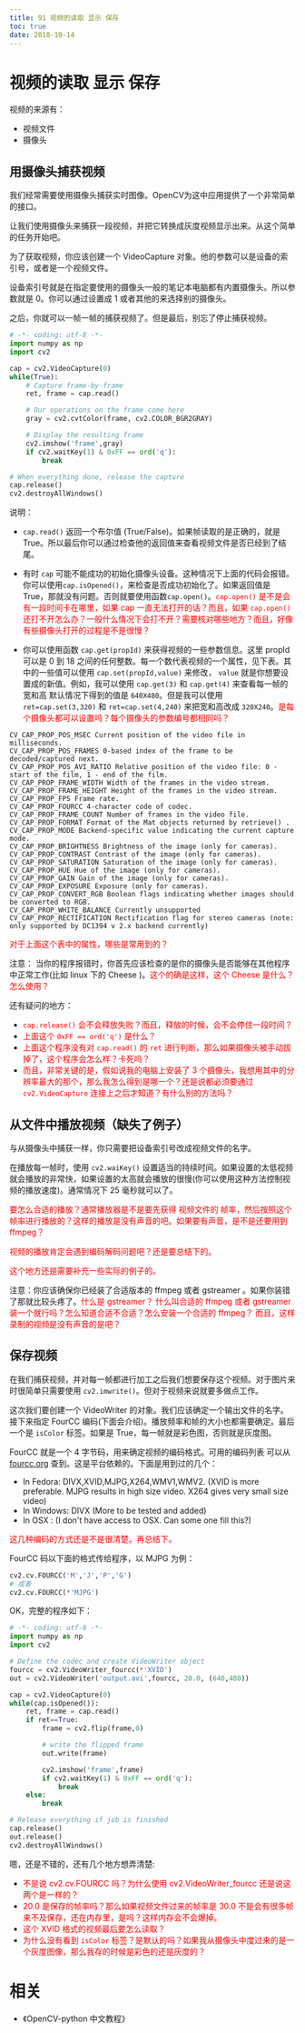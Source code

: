 ```yaml
---
title: 91 视频的读取 显示 保存
toc: true
date: 2018-10-14
---
```

# 视频的读取 显示 保存

视频的来源有：

- 视频文件
- 摄像头


## 用摄像头捕获视频

我们经常需要使用摄像头捕获实时图像。OpenCV为这中应用提供了一个非常简单的接口。

让我们使用摄像头来捕获一段视频，并把它转换成灰度视频显示出来。从这个简单的任务开始吧。

为了获取视频，你应该创建一个 VideoCapture 对象。他的参数可以是设备的索引号，或者是一个视频文件。

设备索引号就是在指定要使用的摄像头一般的笔记本电脑都有内置摄像头。所以参数就是 0。你可以通过设置成 1 或者其他的来选择别的摄像头。

之后，你就可以一帧一帧的捕获视频了。但是最后，别忘了停止捕获视频。

```python
# -*- coding: utf-8 -*-
import numpy as np
import cv2

cap = cv2.VideoCapture(0)
while(True):
    # Capture frame-by-frame
    ret, frame = cap.read()

    # Our operations on the frame come here
    gray = cv2.cvtColor(frame, cv2.COLOR_BGR2GRAY)

    # Display the resulting frame
    cv2.imshow('frame',gray)
    if cv2.waitKey(1) & 0xFF == ord('q'):
        break

# When everything done, release the capture
cap.release()
cv2.destroyAllWindows()
```

说明：


- `cap.read()` 返回一个布尔值 (True/False)。如果帧读取的是正确的，就是 True。所以最后你可以通过检查他的返回值来查看视频文件是否已经到了结尾。

- 有时 `cap` 可能不能成功的初始化摄像头设备。这种情况下上面的代码会报错。你可以使用`cap.isOpened()`，来检查是否成功初始化了。如果返回值是 True，那就没有问题。否则就要使用函数`cap.open()`。<span style="color:red;">`cap.open()` 是不是会有一段时间卡在哪里，如果 cap 一直无法打开的话？而且，如果 `cap.open()` 还打不开怎么办？一般什么情况下会打不开？需要核对哪些地方？而且，好像有些摄像头打开的过程是不是很慢？</span>

- 你可以使用函数 `cap.get(propId)` 来获得视频的一些参数信息。这里 propId 可以是 0 到 18 之间的任何整数。每一个数代表视频的一个属性，见下表。其中的一些值可以使用 `cap.set(propId,value)` 来修改， `value` 就是你想要设置成的新值。例如，我可以使用 `cap.get(3)` 和 `cap.get(4)` 来查看每一帧的宽和高 默认情况下得到的值是 `640X480`。但是我可以使用 `ret=cap.set(3,320)` 和 `ret=cap.set(4,240)` 来把宽和高改成 `320X240`。<span style="color:red;">是每个摄像头都可以设置吗？每个摄像头的参数编号都相同吗？</span>

```
CV_CAP_PROP_POS_MSEC Current position of the video file in milliseconds.
CV_CAP_PROP_POS_FRAMES 0-based index of the frame to be decoded/captured next.
CV_CAP_PROP_POS_AVI_RATIO Relative position of the video file: 0 - start of the film, 1 - end of the film.
CV_CAP_PROP_FRAME_WIDTH Width of the frames in the video stream.
CV_CAP_PROP_FRAME_HEIGHT Height of the frames in the video stream.
CV_CAP_PROP_FPS Frame rate.
CV_CAP_PROP_FOURCC 4-character code of codec.
CV_CAP_PROP_FRAME_COUNT Number of frames in the video file.
CV_CAP_PROP_FORMAT Format of the Mat objects returned by retrieve() .
CV_CAP_PROP_MODE Backend-specific value indicating the current capture mode.
CV_CAP_PROP_BRIGHTNESS Brightness of the image (only for cameras).
CV_CAP_PROP_CONTRAST Contrast of the image (only for cameras).
CV_CAP_PROP_SATURATION Saturation of the image (only for cameras).
CV_CAP_PROP_HUE Hue of the image (only for cameras).
CV_CAP_PROP_GAIN Gain of the image (only for cameras).
CV_CAP_PROP_EXPOSURE Exposure (only for cameras).
CV_CAP_PROP_CONVERT_RGB Boolean flags indicating whether images should be converted to RGB.
CV_CAP_PROP_WHITE_BALANCE Currently unsupported
CV_CAP_PROP_RECTIFICATION Rectification flag for stereo cameras (note: only supported by DC1394 v 2.x backend currently)
```

<span style="color:red;">对于上面这个表中的属性，哪些是常用到的？</span>

注意： 当你的程序报错时，你首先应该检查的是你的摄像头是否能够在其他程序中正常工作(比如 linux 下的 Cheese )。<span style="color:red;">这个的确是这样，这个 Cheese 是什么？怎么使用？</span>

还有疑问的地方：

- <span style="color:red;">`cap.release()` 会不会释放失败？而且，释放的时候，会不会停住一段时间？</span>
- <span style="color:red;">上面这个 `0xFF == ord('q')` 是什么？</span>
- <span style="color:red;">上面这个程序没有对 `cap.read()` 的 `ret` 进行判断，那么如果摄像头被手动拔掉了，这个程序会怎么样？卡死吗？</span>
- <span style="color:red;">而且，非常关键的是，假如说我的电脑上安装了 3 个摄像头，我想用其中的分辨率最大的那个，那么我怎么得到是哪一个？还是说都必须要通过 `cv2.VideoCapture` 连接上之后才知道？有什么别的方法吗？</span>

## 从文件中播放视频（缺失了例子）

与从摄像头中捕获一样，你只需要把设备索引号改成视频文件的名字。

在播放每一帧时，使用 `cv2.waiKey()` 设置适当的持续时间。如果设置的太低视频就会播放的非常快，如果设置的太高就会播放的很慢(你可以使用这种方法控制视频的播放速度)。通常情况下 25 毫秒就可以了。

<span style="color:red;">要怎么合适的播放？通常播放器是不是要先获得 视频文件的 帧率，然后按照这个帧率进行播放的？这样的播放是没有声音的吧。如果要有声音，是不是还要用到 ffmpeg？</span>

<span style="color:red;">视频的播放肯定会遇到编码解码问题吧？还是要总结下的。</span>

<span style="color:red;">这个地方还是需要补充一些实际的例子的。</span>

注意：你应该确保你已经装了合适版本的 ffmpeg 或者 gstreamer 。如果你装错了那就比较头疼了。<span style="color:red;">什么是 gstreamer？ 什么叫合适的 ffmpeg 或者 gstreamer 装一个就行吗？怎么知道合适不合适？怎么安装一个合适的 ffmpeg？ 而且，这样录制的视频是没有声音的是吧？</span>







## 保存视频

在我们捕获视频，并对每一帧都进行加工之后我们想要保存这个视频。对于图片来时很简单只需要使用 `cv2.imwrite()`。但对于视频来说就要多做点工作。

这次我们要创建一个 VideoWriter 的对象。我们应该确定一个输出文件的名字。接下来指定 FourCC 编码(下面会介绍)。播放频率和帧的大小也都需要确定。最后一个是 `isColor` 标签。如果是 True，每一帧就是彩色图，否则就是灰度图。

FourCC 就是一个 4 字节码，用来确定视频的编码格式。可用的编码列表 可以从 [fourcc.org](http://www.fourcc.org/codecs.php) 查到。这是平台依赖的。下面是用到过的几个：

- In Fedora: DIVX,XVID,MJPG,X264,WMV1,WMV2. (XVID is more preferable. MJPG results in high size video. X264 gives very small size video)
- In Windows: DIVX (More to be tested and added)
- In OSX : (I don't have access to OSX. Can some one fill this?)

<span style="color:red;">这几种编码的方式还是不是很清楚。再总结下。</span>

FourCC 码以下面的格式传给程序，以 MJPG 为例：

```python
cv2.cv.FOURCC('M','J','P','G')
# 或者
cv2.cv.FOURCC(*'MJPG')
```

OK，完整的程序如下：

```python
# -*- coding: utf-8 -*-
import numpy as np
import cv2

# Define the codec and create VideoWriter object
fourcc = cv2.VideoWriter_fourcc(*'XVID')
out = cv2.VideoWriter('output.avi',fourcc, 20.0, (640,480))

cap = cv2.VideoCapture(0)
while(cap.isOpened()):
    ret, frame = cap.read()
    if ret==True:
        frame = cv2.flip(frame,0)

        # write the flipped frame
        out.write(frame)

        cv2.imshow('frame',frame)
        if cv2.waitKey(1) & 0xFF == ord('q'):
            break
    else:
        break

# Release everything if job is finished
cap.release()
out.release()
cv2.destroyAllWindows()
```

嗯，还是不错的，还有几个地方想弄清楚:

- <span style="color:red;">不是说 cv2.cv.FOURCC 吗？为什么使用 cv2.VideoWriter_fourcc 还是说这两个是一样的？</span>
- <span style="color:red;">20.0 是保存的帧率吗？那么如果视频文件过来的帧率是 30.0 不是会有很多帧来不及保存，还在内存里，是吗？这样内存会不会爆掉。</span>
- <span style="color:red;">这个 XVID 格式的视频最后要怎么读取？</span>
- <span style="color:red;">为什么没有看到 `isColor` 标签？是默认的吗？如果我从摄像头中度过来的是一个灰度图像，那么我存的时候是彩色的还是灰度的？</span>







# 相关

- 《OpenCV-python 中文教程》
